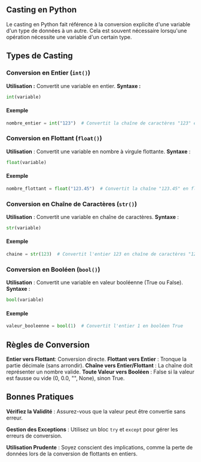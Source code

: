 ## Casting en Python

Le casting en Python fait référence à la conversion explicite d'une variable d'un type de données à un autre. Cela est souvent nécessaire lorsqu'une opération nécessite une variable d'un certain type.

## Types de Casting

### Conversion en Entier (```int()```)
**Utilisation :** Convertit une variable en entier.
**Syntaxe :**

  ```python
  int(variable)
```
#### Exemple

```python
nombre_entier = int("123")  # Convertit la chaîne de caractères "123" en entier 123
```

### Conversion en Flottant (```float()```)

**Utilisation** : Convertit une variable en nombre à virgule flottante.
**Syntaxe** :

```python
float(variable)
```

#### Exemple

```python
nombre_flottant = float("123.45")  # Convertit la chaîne "123.45" en flottant 123.45
```

### Conversion en Chaîne de Caractères (```str()```)

**Utilisation** : Convertit une variable en chaîne de caractères.
**Syntaxe** :

```python
str(variable)
```

#### Exemple

```python
chaine = str(123)  # Convertit l'entier 123 en chaîne de caractères "123"
```

### Conversion en Booléen (```bool()```)

**Utilisation** : Convertit une variable en valeur booléenne (True ou False).
**Syntaxe** :

```python
bool(variable)
```

#### Exemple

```python
valeur_booleenne = bool(1)  # Convertit l'entier 1 en booléen True
```

## Règles de Conversion

**Entier vers Flottant**: Conversion directe.
**Flottant vers Entier** : Tronque la partie décimale (sans arrondir).
**Chaîne vers Entier/Flottant** : La chaîne doit représenter un nombre valide.
**Toute Valeur vers Booléen** : False si la valeur est fausse ou vide (0, 0.0, "", None), sinon True.

## Bonnes Pratiques

**Vérifiez la Validité** : Assurez-vous que la valeur peut être convertie sans erreur.

**Gestion des Exceptions** : Utilisez un bloc ```try``` et ```except``` pour gérer les erreurs de conversion.

**Utilisation Prudente** : Soyez conscient des implications, comme la perte de données lors de la conversion de flottants en entiers.
